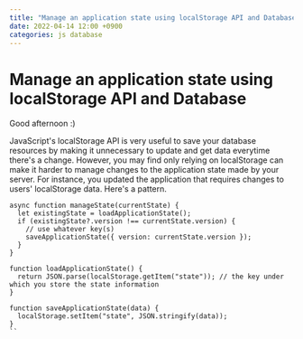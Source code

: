 ```yaml
---
title: "Manage an application state using localStorage API and Database"
date: 2022-04-14 12:00 +0900
categories: js database
---
```


# Manage an application state using localStorage API and Database

Good afternoon :)

JavaScript's localStorage API is very useful to save your database resources by making it unnecessary to update and get data everytime there's a change.
However, you may find only relying on localStorage can make it harder to manage changes to the application state made by your server.
For instance, you updated the application that requires changes to users' localStorage data.
Here's a pattern.

```{js}
async function manageState(currentState) {
  let existingState = loadApplicationState();
  if (existingState?.version !== currentState.version) {
    // use whatever key(s)
    saveApplicationState({ version: currentState.version });
  }
}

function loadApplicationState() {
  return JSON.parse(localStorage.getItem("state")); // the key under which you store the state information
}

function saveApplicationState(data) {
  localStorage.setItem("state", JSON.stringify(data));
}
``
